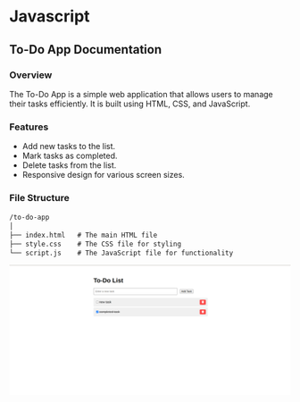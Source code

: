 # Javascript

## To-Do App Documentation

### Overview
The To-Do App is a simple web application that allows users to manage their tasks efficiently. It is built using HTML, CSS, and JavaScript.

### Features
- Add new tasks to the list.
- Mark tasks as completed.
- Delete tasks from the list.
- Responsive design for various screen sizes.

### File Structure
```
/to-do-app
│
├── index.html   # The main HTML file
├── style.css    # The CSS file for styling
└── script.js    # The JavaScript file for functionality
```

![alt text](image.png)